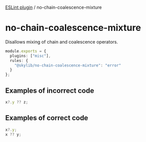 [ESLint plugin](https://ilyub.github.io/eslint-plugin/) / no-chain-coalescence-mixture

# no-chain-coalescence-mixture

Disallows mixing of chain and coalescence operators.

```ts
module.exports = {
  plugins: ["misc"],
  rules: {
    "@skylib/no-chain-coalescence-mixture": "error"
  }
};
```

## Examples of incorrect code

```ts
x?.y ?? z;
```

## Examples of correct code

```ts
x?.y;
x ?? y;
```